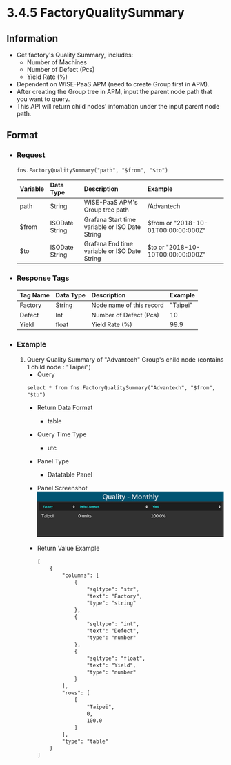 # 3.4.5 FactoryQualitySummary

## Information
* Get factory's Quality Summary, includes:
    * Number of Machines
    * Number of Defect (Pcs)
    * Yield Rate (%)
* Dependent on WISE-PaaS APM (need to create Group first in APM).
* After creating the Group tree in APM, input the parent node path that you want to query.
* This API will return child nodes' infomation under the input parent node path.

## Format

* ### Request

  ```
  fns.FactoryQualitySummary("path", "$from", "$to")
  ```

  | Variable | Data Type | Description | Example |
  | :--- | :--- | :--- | :---|
  | path | String | WISE-PaaS APM's Group tree path | /Advantech |
  | $from | ISODate String | Grafana Start time variable or ISO Date String | $from or "2018-10-01T00:00:00:000Z" |
  | $to | ISODate String | Grafana End time variable or ISO Date String | $to or "2018-10-10T00:00:00:000Z" |

* ### Response Tags

  | Tag Name | Data Type | Description | Example |
  | :--- | :--- | :--- | :--- |
  | Factory | String | Node name of this record | "Taipei" |
  | Defect | Int | Number of Defect (Pcs) | 10 |
  | Yield | float | Yield Rate (%) | 99.9 |

  
* ### Example
    1. Query Quality Summary of "Advantech" Group's child node (contains 1 child node : "Taipei")
        - Query   
        ``` 
        select * from fns.FactoryQualitySummary("Advantech", "$from", "$to")
        ```
        - Return Data Format   
            * table
        - Query Time Type   
            * utc
        - Panel Type   
            * Datatable Panel
        - Panel Screenshot      
            ![](/images/3.4.5-FactoryQualitySummary.jpg)

        - Return Value Example    
            ```
            [
                {
                    "columns": [
                        {
                            "sqltype": "str", 
                            "text": "Factory", 
                            "type": "string"
                        }, 
                        {
                            "sqltype": "int", 
                            "text": "Defect", 
                            "type": "number"
                        }, 
                        {
                            "sqltype": "float", 
                            "text": "Yield", 
                            "type": "number"
                        }
                    ], 
                    "rows": [
                        [
                            "Taipei", 
                            0, 
                            100.0
                        ]
                    ], 
                    "type": "table"
                }
            ]

            ```
